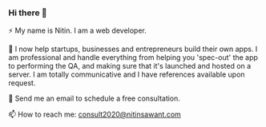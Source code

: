 ### Hi there 👋

⚡ My name is Nitin. I am a web developer.

👯 I now help startups, businesses and entrepreneurs build their own apps. I am professional and handle everything from helping you 'spec-out' the app to performing the QA, and making sure that it's launched and hosted on a server. I am totally communicative and I have references available upon request.

💬 Send me an email to schedule a free consultation.

📫 How to reach me: consult2020@nitinsawant.com

<!--
**nitinjs/nitinjs** is a ✨ _special_ ✨ repository because its `README.md` (this file) appears on your GitHub profile.

Here are some ideas to get you started:

- 🔭 I’m currently working on ...
- 🌱 I’m currently learning ...
- 👯 I’m looking to collaborate on ...
- 🤔 I’m looking for help with ...
- 💬 Ask me about ...
- 📫 How to reach me: ...
- 😄 Pronouns: ...
- ⚡ Fun fact: ...
-->
